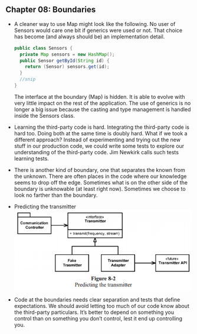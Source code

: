 ## Chapter 08: Boundaries

- A cleaner way to use Map might look like the following. No user of Sensors would care one bit if generics were used or not. That choice has become (and always should be) an implementation detail.
  ```java
  public class Sensors {
    private Map sensors = new HashMap();
    public Sensor getById(String id) {
      return (Sensor) sensors.get(id);
    }
    //snip
  }
  ```
	The interface at the boundary (Map) is hidden. It is able to evolve with very little impact on the rest of the application. The use of generics is no longer a big issue because the casting and type management is handled inside the Sensors class.

- Learning the third-party code is hard. Integrating the third-party code is hard too. Doing both at the same time is doubly hard. What if we took a different approach? Instead of experimenting and trying out the new stuff in our production code, we could write some tests to explore our understanding of the third-party code. Jim Newkirk calls such tests learning tests.

- There is another kind of boundary, one that separates the known from the unknown. There are often places in the code where our knowledge seems to drop off the edge. Sometimes what is on the other side of the boundary is unknowable (at least right now). Sometimes we choose to look no farther than the boundary.

- Predicting the transmitter  
![alt text](res/fig_8_1_Predicting_the_transmitter.PNG)  

- Code at the boundaries needs clear separation and tests that define expectations. We should avoid letting too much of our code know about the third-party particulars. It’s better to depend on something you control than on something you don’t control, lest it end up controlling you.